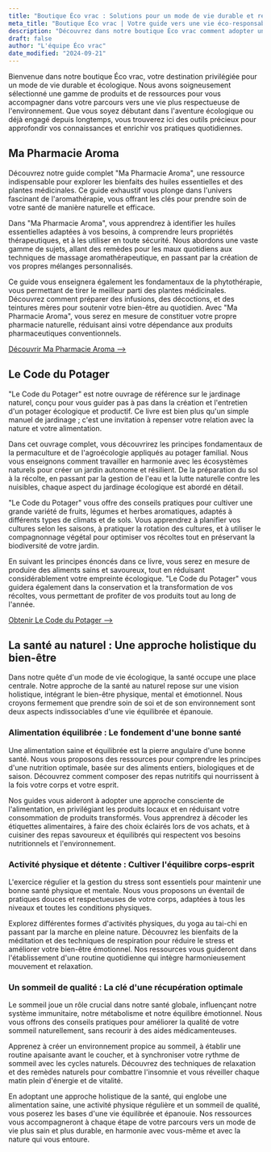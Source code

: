 ```yaml
---
title: "Boutique Éco vrac : Solutions pour un mode de vie durable et responsable"
meta_title: "Boutique Éco vrac | Votre guide vers une vie éco-responsable"
description: "Découvrez dans notre boutique Éco vrac comment adopter un mode de vie durable. Astuces zéro déchet, consommation responsable et solutions écologiques pour un quotidien plus vert."
draft: false
author: "L'équipe Éco vrac"
date_modified: "2024-09-21"
---
```

<p>
    Bienvenue dans notre boutique Éco vrac, votre destination privilégiée pour un mode de vie durable et écologique. Nous avons soigneusement sélectionné une gamme de produits et de ressources pour vous accompagner dans votre parcours vers une vie plus respectueuse de l'environnement. Que vous soyez débutant dans l'aventure écologique ou déjà engagé depuis longtemps, vous trouverez ici des outils précieux pour approfondir vos connaissances et enrichir vos pratiques quotidiennes.
</p>

<h2>Ma Pharmacie Aroma</h2>
<p>
    Découvrez notre guide complet "Ma Pharmacie Aroma", une ressource indispensable pour explorer les bienfaits des huiles essentielles et des plantes médicinales. Ce guide exhaustif vous plonge dans l'univers fascinant de l'aromathérapie, vous offrant les clés pour prendre soin de votre santé de manière naturelle et efficace.
</p>
<p>
    Dans "Ma Pharmacie Aroma", vous apprendrez à identifier les huiles essentielles adaptées à vos besoins, à comprendre leurs propriétés thérapeutiques, et à les utiliser en toute sécurité. Nous abordons une vaste gamme de sujets, allant des remèdes pour les maux quotidiens aux techniques de massage aromathérapeutique, en passant par la création de vos propres mélanges personnalisés.
</p>
<p>
    Ce guide vous enseignera également les fondamentaux de la phytothérapie, vous permettant de tirer le meilleur parti des plantes médicinales. Découvrez comment préparer des infusions, des décoctions, et des teintures mères pour soutenir votre bien-être au quotidien. Avec "Ma Pharmacie Aroma", vous serez en mesure de constituer votre propre pharmacie naturelle, réduisant ainsi votre dépendance aux produits pharmaceutiques conventionnels.
</p>
<a href="https://www.fastercook.fr/eco">Découvrir Ma Pharmacie Aroma --></a>

<h2>Le Code du Potager</h2>
<p>
    "Le Code du Potager" est notre ouvrage de référence sur le jardinage naturel, conçu pour vous guider pas à pas dans la création et l'entretien d'un potager écologique et productif. Ce livre est bien plus qu'un simple manuel de jardinage ; c'est une invitation à repenser votre relation avec la nature et votre alimentation.
</p>
<p>
    Dans cet ouvrage complet, vous découvrirez les principes fondamentaux de la permaculture et de l'agroécologie appliqués au potager familial. Nous vous enseignons comment travailler en harmonie avec les écosystèmes naturels pour créer un jardin autonome et résilient. De la préparation du sol à la récolte, en passant par la gestion de l'eau et la lutte naturelle contre les nuisibles, chaque aspect du jardinage écologique est abordé en détail.
</p>
<p>
    "Le Code du Potager" vous offre des conseils pratiques pour cultiver une grande variété de fruits, légumes et herbes aromatiques, adaptés à différents types de climats et de sols. Vous apprendrez à planifier vos cultures selon les saisons, à pratiquer la rotation des cultures, et à utiliser le compagnonnage végétal pour optimiser vos récoltes tout en préservant la biodiversité de votre jardin.
</p>
<p>
    En suivant les principes énoncés dans ce livre, vous serez en mesure de produire des aliments sains et savoureux, tout en réduisant considérablement votre empreinte écologique. "Le Code du Potager" vous guidera également dans la conservation et la transformation de vos récoltes, vous permettant de profiter de vos produits tout au long de l'année.
</p>
<a href="https://www.fastercook.fr/letter-potager">Obtenir Le Code du Potager --></a>

<h2>La santé au naturel : Une approche holistique du bien-être</h2>
<p>
    Dans notre quête d'un mode de vie écologique, la santé occupe une place centrale. Notre approche de la santé au naturel repose sur une vision holistique, intégrant le bien-être physique, mental et émotionnel. Nous croyons fermement que prendre soin de soi et de son environnement sont deux aspects indissociables d'une vie équilibrée et épanouie.
</p>

<h3>Alimentation équilibrée : Le fondement d'une bonne santé</h3>
<p>
    Une alimentation saine et équilibrée est la pierre angulaire d'une bonne santé. Nous vous proposons des ressources pour comprendre les principes d'une nutrition optimale, basée sur des aliments entiers, biologiques et de saison. Découvrez comment composer des repas nutritifs qui nourrissent à la fois votre corps et votre esprit.
</p>
<p>
    Nos guides vous aideront à adopter une approche consciente de l'alimentation, en privilégiant les produits locaux et en réduisant votre consommation de produits transformés. Vous apprendrez à décoder les étiquettes alimentaires, à faire des choix éclairés lors de vos achats, et à cuisiner des repas savoureux et équilibrés qui respectent vos besoins nutritionnels et l'environnement.
</p>

<h3>Activité physique et détente : Cultiver l'équilibre corps-esprit</h3>
<p>
    L'exercice régulier et la gestion du stress sont essentiels pour maintenir une bonne santé physique et mentale. Nous vous proposons un éventail de pratiques douces et respectueuses de votre corps, adaptées à tous les niveaux et toutes les conditions physiques.
</p>
<p>
    Explorez différentes formes d'activités physiques, du yoga au tai-chi en passant par la marche en pleine nature. Découvrez les bienfaits de la méditation et des techniques de respiration pour réduire le stress et améliorer votre bien-être émotionnel. Nos ressources vous guideront dans l'établissement d'une routine quotidienne qui intègre harmonieusement mouvement et relaxation.
</p>

<h3>Un sommeil de qualité : La clé d'une récupération optimale</h3>
<p>
    Le sommeil joue un rôle crucial dans notre santé globale, influençant notre système immunitaire, notre métabolisme et notre équilibre émotionnel. Nous vous offrons des conseils pratiques pour améliorer la qualité de votre sommeil naturellement, sans recourir à des aides médicamenteuses.
</p>
<p>
    Apprenez à créer un environnement propice au sommeil, à établir une routine apaisante avant le coucher, et à synchroniser votre rythme de sommeil avec les cycles naturels. Découvrez des techniques de relaxation et des remèdes naturels pour combattre l'insomnie et vous réveiller chaque matin plein d'énergie et de vitalité.
</p>

<p>
    En adoptant une approche holistique de la santé, qui englobe une alimentation saine, une activité physique régulière et un sommeil de qualité, vous poserez les bases d'une vie équilibrée et épanouie. Nos ressources vous accompagneront à chaque étape de votre parcours vers un mode de vie plus sain et plus durable, en harmonie avec vous-même et avec la nature qui vous entoure.
</p>